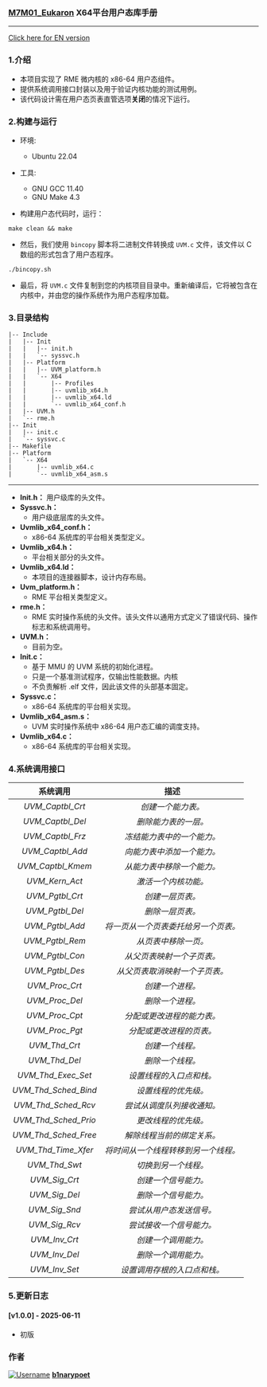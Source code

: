 ### [M7M01_Eukaron](https://github.com/EDI-Systems/M7M01_Eukaron/tree/main) X64平台用户态库手册

---

[Click here for EN version](https://github.com/b1narypoet/RME_X64_UVM/blob/main/README.md)

### 1.介绍

* 本项目实现了 RME 微内核的 x86-64 用户态组件。
* 提供系统调用接口封装以及用于验证内核功能的测试用例。
* 该代码设计需在用户态页表直管选项**关闭**的情况下运行。

### 2.构建与运行

* 环境: 
  * Ubuntu 22.04

* 工具:
  * GNU GCC 11.40
  * GNU Make 4.3

* 构建用户态代码时，运行：

```shell
make clean && make
```

* 然后，我们使用 `bincopy` 脚本将二进制文件转换成 `UVM.c` 文件，该文件以 C 数组的形式包含了用户态程序。

```shell
./bincopy.sh
```

* 最后，将 `UVM.c` 文件复制到您的内核项目目录中。重新编译后，它将被包含在内核中，并由您的操作系统作为用户态程序加载。

### 3.目录结构

```
|-- Include
|   |-- Init
|   |   |-- init.h
|   |   `-- syssvc.h
|   |-- Platform
|   |   |-- UVM_platform.h
|   |   `-- X64
|   |       |-- Profiles
|   |       |-- uvmlib_x64.h
|   |       |-- uvmlib_x64.ld
|   |       `-- uvmlib_x64_conf.h
|   |-- UVM.h
|   `-- rme.h
|-- Init
|   |-- init.c
|   `-- syssvc.c
|-- Makefile
|-- Platform
|   `-- X64
|       |-- uvmlib_x64.c
|       `-- uvmlib_x64_asm.s

```

------

- **Init.h：** 用户级库的头文件。
- **Syssvc.h：**
  - 用户级底层库的头文件。
- **Uvmlib_x64_conf.h：**
  - x86-64 系统库的平台相关类型定义。
- **Uvmlib_x64.h：**
  - 平台相关部分的头文件。
- **Uvmlib_x64.ld：**
  - 本项目的连接器脚本，设计内存布局。
- **Uvm_platform.h：**
  - RME 平台相关类型定义。
- **rme.h：**
  - RME 实时操作系统的头文件。该头文件以通用方式定义了错误代码、操作标志和系统调用号。
- **UVM.h：**
  - 目前为空。
- **Init.c：**
  - 基于 MMU 的 UVM 系统的初始化进程。
  - 只是一个基准测试程序，仅输出性能数据。内核
  - 不负责解析 .elf 文件，因此该文件的头部基本固定。
- **Syssvc.c：**
  - x86-64 系统库的平台相关实现。
- **Uvmlib_x64_asm.s：**
  - UVM 实时操作系统中 x86-64 用户态汇编的调度支持。
- **Uvmlib_x64.c：**
  - x86-64 系统库的平台相关实现。

### 4.系统调用接口

|       系统调用       |                 描述                 |
| :------------------: | :----------------------------------: |
|   *UVM_Captbl_Crt*   |          *创建一个能力表。*          |
|   *UVM_Captbl_Del*   |         *删除能力表的一层。*         |
|   *UVM_Captbl_Frz*   |      *冻结能力表中的一个能力。*      |
|   *UVM_Captbl_Add*   |      *向能力表中添加一个能力。*      |
|  *UVM_Captbl_Kmem*   |      *从能力表中移除一个能力。*      |
|    *UVM_Kern_Act*    |         *激活一个内核功能。*         |
|   *UVM_Pgtbl_Crt*    |           *创建一层页表。*           |
|   *UVM_Pgtbl_Del*    |           *删除一层页表。*           |
|   *UVM_Pgtbl_Add*    | *将一页从一个页表委托给另一个页表。* |
|   *UVM_Pgtbl_Rem*    |         *从页表中移除一页。*         |
|   *UVM_Pgtbl_Con*    |      *从父页表映射一个子页表。*      |
|   *UVM_Pgtbl_Des*    |    *从父页表取消映射一个子页表。*    |
|    *UVM_Proc_Crt*    |           *创建一个进程。*           |
|    *UVM_Proc_Del*    |           *删除一个进程。*           |
|    *UVM_Proc_Cpt*    |      *分配或更改进程的能力表。*      |
|    *UVM_Proc_Pgt*    |       *分配或更改进程的页表。*       |
|    *UVM_Thd_Crt*     |           *创建一个线程。*           |
|    *UVM_Thd_Del*     |           *删除一个线程。*           |
|  *UVM_Thd_Exec_Set*  |       *设置线程的入口点和栈。*       |
| *UVM_Thd_Sched_Bind* |         *设置线程的优先级。*         |
| *UVM_Thd_Sched_Rcv*  |      *尝试从调度队列接收通知。*      |
| *UVM_Thd_Sched_Prio* |         *更改线程的优先级。*         |
| *UVM_Thd_Sched_Free* |      *解除线程当前的绑定关系。*      |
| *UVM_Thd_Time_Xfer*  | *将时间从一个线程转移到另一个线程。* |
|    *UVM_Thd_Swt*     |         *切换到另一个线程。*         |
|    *UVM_Sig_Crt*     |         *创建一个信号能力。*         |
|    *UVM_Sig_Del*     |         *删除一个信号能力。*         |
|    *UVM_Sig_Snd*     |       *尝试从用户态发送信号。*       |
|    *UVM_Sig_Rcv*     |       *尝试接收一个信号能力。*       |
|    *UVM_Inv_Crt*     |         *创建一个调用能力。*         |
|    *UVM_Inv_Del*     |         *删除一个调用能力。*         |
|    *UVM_Inv_Set*     |     *设置调用存根的入口点和栈。*     |

### 5.更新日志

#### [v1.0.0] - 2025-06-11

- 初版

### 作者

[![Username](https://github.com/b1narypoet.png?size=40)](https://github.com/username)  [**b1narypoet**](https://github.com/b1narypoet)


